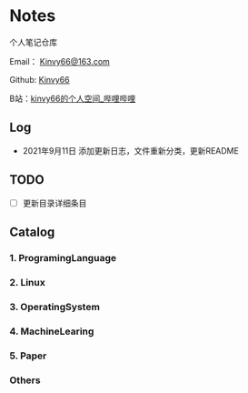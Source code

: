 

# Notes

个人笔记仓库

Email： Kinvy66@163.com

Github: [Kinvy66](https://github.com/Kinvy66)

B站：[kinvy66的个人空间_哔哩哔哩](https://space.bilibili.com/109199717)

## Log

* 2021年9月11日  添加更新日志，文件重新分类，更新README



## TODO

- [ ] 更新目录详细条目



## Catalog

### 1. ProgramingLanguage



### 2. Linux



### 3. OperatingSystem



### 4. MachineLearing



### 5. Paper



### Others





